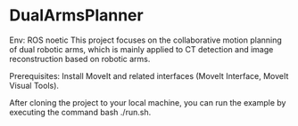 # DualArmsPlanner
Env: ROS noetic
This project focuses on the collaborative motion planning of dual robotic arms, which is mainly applied to CT detection and image reconstruction based on robotic arms.

Prerequisites: Install MoveIt and related interfaces (MoveIt Interface, MoveIt Visual Tools).

After cloning the project to your local machine, you can run the example by executing the command bash ./run.sh.
